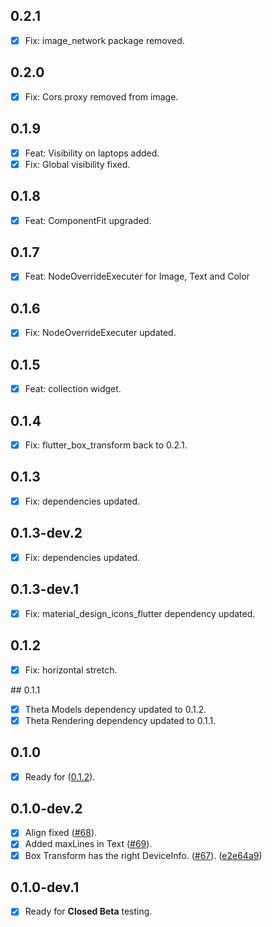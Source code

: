 ## 0.2.1

- [x] Fix: image_network package removed.

## 0.2.0

- [x] Fix: Cors proxy removed from image.

## 0.1.9

- [x] Feat: Visibility on laptops added.
- [x] Fix: Global visibility fixed.

## 0.1.8

- [x] Feat: ComponentFit upgraded.

## 0.1.7

- [x] Feat: NodeOverrideExecuter for Image, Text and Color

## 0.1.6

- [x] Fix: NodeOverrideExecuter updated.

## 0.1.5

- [x] Feat: collection widget.

## 0.1.4

- [x] Fix: flutter_box_transform back to 0.2.1.

## 0.1.3

- [x] Fix: dependencies updated.

## 0.1.3-dev.2

- [x] Fix: dependencies updated.

## 0.1.3-dev.1

- [x] Fix: material_design_icons_flutter dependency updated.

## 0.1.2

- [x] Fix: horizontal stretch.

## 0.1.1

- [x] Theta Models dependency updated to 0.1.2.
- [x] Theta Rendering dependency updated to 0.1.1.

## 0.1.0

- [x] Ready for ([0.1.2](https://github.com/buildwiththeta/buildwiththeta/releases/tag/0.1.2)).

## 0.1.0-dev.2

- [x] Align fixed ([#68](https://github.com/buildwiththeta/buildwiththeta/issues/68)).
- [x] Added maxLines in Text ([#69](https://github.com/buildwiththeta/buildwiththeta/issues/69)).
- [x] Box Transform has the right DeviceInfo. ([#67](https://github.com/buildwiththeta/buildwiththeta/issues/67)). ([e2e64a9](https://github.com/buildwiththeta/buildwiththeta/commit/e2e64a9d8c96f9cf0cff36bba4b55336e04c2cf9))

## 0.1.0-dev.1

- [x] Ready for **Closed Beta** testing.